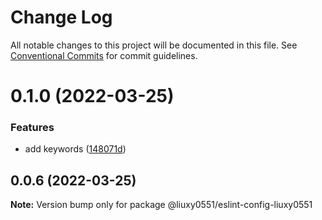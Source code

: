 # Change Log

All notable changes to this project will be documented in this file.
See [Conventional Commits](https://conventionalcommits.org) for commit guidelines.

# 0.1.0 (2022-03-25)


### Features

* add keywords ([148071d](https://github.com/liuxy0551/eslint-config-liuxy0551/commit/148071d01d62e92ae9c6b0e6ad9840b03c9bb39f))





## 0.0.6 (2022-03-25)

**Note:** Version bump only for package @liuxy0551/eslint-config-liuxy0551
